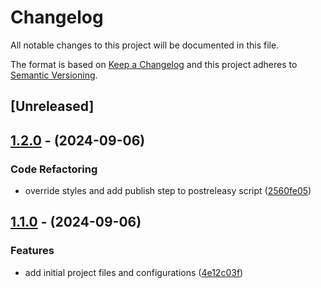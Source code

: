 # Changelog

All notable changes to this project will be documented in this file.

The format is based on [Keep a Changelog](http://keepachangelog.com/en/1.0.0/)
and this project adheres to [Semantic Versioning](http://semver.org/spec/v2.0.0.html).

## [Unreleased]

## [1.2.0](https://github.com/Maik3345/projex-web-components/compare/v1.1.0...v1.2.0) - (2024-09-06)

### Code Refactoring

* override styles and add publish step to postreleasy script ([2560fe05](https://github.com/Maik3345/projex-web-components/commit/2560fe05a59906cfea1c62e79a37b67eb85e684f))


## [1.1.0](https://github.com/Maik3345/projex-web-components/releases/tag/v1.1.0) - (2024-09-06)

### Features

* add initial project files and configurations ([4e12c03f](https://github.com/Maik3345/projex-web-components/commit/4e12c03f728cd18fc6630e751eec780d485f0365))

